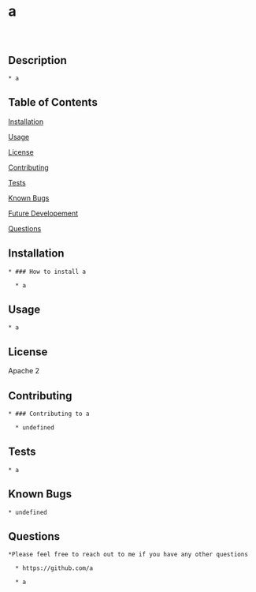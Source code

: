 # a 
            
  ###
  
  <br>
  
  ## Description
  
    * a
    
  ## Table of Contents
  
  [Installation](#installation)
  
  [Usage](#usage)
  
  [License](#license)
  
  [Contributing](#contributing)

  [Tests](#tests)

  [Known Bugs](#known-bugs)

  [Future Developement](#future-development)

  [Questions](#questions)

  ## Installation

    * ### How to install a

      * a
  
  ## Usage
    
    * a

  ## License

  Apache 2

  ## Contributing

    * ### Contributing to a
    
      * undefined
      
  ## Tests
  
    * a
    
  ## Known Bugs
  
    * undefined
    
  ## Questions

    *Please feel free to reach out to me if you have any other questions

      * https://github.com/a

      * a